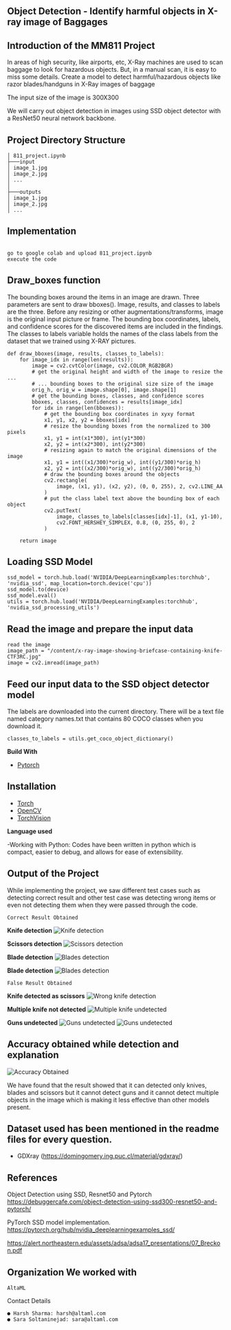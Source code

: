 ## Object Detection - Identify harmful objects in X-ray image of Baggages 

## Introduction of the MM811 Project

In areas of high security, like airports, etc, X-Ray machines are used to scan baggage
to look for hazardous objects. But, in a manual scan, it is easy to miss some details.
Create a model to detect harmful/hazardous objects like razor blades/handguns in
X-Ray images of baggage

The input size of the image is 300X300

We will carry out object detection in images using SSD object detector with  a ResNet50 neural network backbone.

## Project Directory Structure

```
│ 811_project.ipynb
├───input
│ image_1.jpg
│ image_2.jpg
│ ...
│
├───outputs
│ image_1.jpg
│ image_2.jpg
│ ...
```
## Implementation

```

go to google colab and upload 811_project.ipynb
execute the code

```

## Draw_boxes function

The bounding boxes around the items in an image are drawn. Three parameters are sent to draw bboxes(). Image, results, and classes to labels are the three. Before any resizing or other augmentations/transforms, image is the original input picture or frame. The bounding box coordinates, labels, and confidence scores for the discovered items are included in the findings. The classes to labels variable holds the names of the class labels from the dataset that we trained using X-RAY pictures.

```
def draw_bboxes(image, results, classes_to_labels):
    for image_idx in range(len(results)):
        image = cv2.cvtColor(image, cv2.COLOR_RGB2BGR)
        # get the original height and width of the image to resize the ...
        # ... bounding boxes to the original size size of the image
        orig_h, orig_w = image.shape[0], image.shape[1]
        # get the bounding boxes, classes, and confidence scores
        bboxes, classes, confidences = results[image_idx]
        for idx in range(len(bboxes)):
            # get the bounding box coordinates in xyxy format
            x1, y1, x2, y2 = bboxes[idx]
            # resize the bounding boxes from the normalized to 300 pixels
            x1, y1 = int(x1*300), int(y1*300)
            x2, y2 = int(x2*300), int(y2*300)
            # resizing again to match the original dimensions of the image
            x1, y1 = int((x1/300)*orig_w), int((y1/300)*orig_h)
            x2, y2 = int((x2/300)*orig_w), int((y2/300)*orig_h)
            # draw the bounding boxes around the objects
            cv2.rectangle(
                image, (x1, y1), (x2, y2), (0, 0, 255), 2, cv2.LINE_AA
            )
            # put the class label text above the bounding box of each object
            cv2.putText(
                image, classes_to_labels[classes[idx]-1], (x1, y1-10),
                cv2.FONT_HERSHEY_SIMPLEX, 0.8, (0, 255, 0), 2
            )

    return image
```

## Loading SSD Model

```
ssd_model = torch.hub.load('NVIDIA/DeepLearningExamples:torchhub', 'nvidia_ssd', map_location=torch.device('cpu'))
ssd_model.to(device)
ssd_model.eval()
utils = torch.hub.load('NVIDIA/DeepLearningExamples:torchhub', 'nvidia_ssd_processing_utils')
```

## Read the image and prepare the input data

```
read the image
image_path = "/content/x-ray-image-showing-briefcase-containing-knife-CTF3RC.jpg"
image = cv2.imread(image_path)
```

## Feed our input data to the SSD object detector model

The labels are downloaded into the current directory. There will be a text file named category names.txt that contains 80 COCO classes when you download it.

```
classes_to_labels = utils.get_coco_object_dictionary()
```

**Build With**

- [Pytorch](https://github.com/pytorch/pytorch)

## Installation

- [Torch](https://github.com/pytorch)
- [OpenCV](https://docs.opencv.org/4.x/d6/d00/tutorial_py_root.html)
- [TorchVision](https://github.com/pytorch/vision)

**Language used**

-Working with Python: Codes have been written in python which is compact, easier to debug, and allows for ease of extensibility.

## Output of the Project

While implementing the project, we saw different test cases such as detecting correct result and other test case was detecting wrong items or even not detecting them when they were passed through the code.

`Correct Result Obtained`

**Knife detection**
![Knife detection](knife.jpg)

**Scissors detection**
![Scissors detection](scissors.jpg)

**Blade detection**
![Blades detection](blades1.jpg)

**Blade detection**
![Blades detection](blade2.jpg)

`False Result Obtained`

**Knife detected as scissors**
![Wrong knife detection](falsescissors.png)

**Multiple knife not detected**
![Multiple knife undetected](knivesimage.jpg)

**Guns undetected**
![Guns undetected](bagimage.png)
![Guns undetected](baggageimage.jpg)

## Accuracy obtained while detection and explanation

![Accuracy Obtained](ss89.png)

We have found that the result showed that it can detected only knives, blades and scissors but it cannot detect guns and it cannot detect multiple objects in the image which is making it less effective than other models present.

## **Dataset used has been mentioned in the readme files for every question.**

- GDXray (https://domingomery.ing.puc.cl/material/gdxray/)

## **References**

Object Detection using SSD, Resnet50 and Pytorch https://debuggercafe.com/object-detection-using-ssd300-resnet50-and-pytorch/

PyTorch SSD model implementation. https://pytorch.org/hub/nvidia_deeplearningexamples_ssd/

https://alert.northeastern.edu/assets/adsa/adsa17_presentations/07_Breckon.pdf

## **Organization We worked with**

```
AltaML
```
Contact Details
```
● Harsh Sharma: harsh@altaml.com
● Sara Soltaninejad: sara@altaml.com
```
